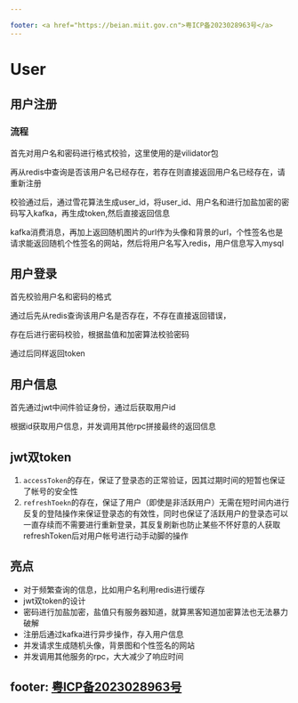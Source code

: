 ```yaml
---

footer: <a href="https://beian.miit.gov.cn">粤ICP备2023028963号</a>
---
```

# User

## 用户注册
### 流程

首先对用户名和密码进行格式校验，这里使用的是vilidator包

再从redis中查询是否该用户名已经存在，若存在则直接返回用户名已经存在，请重新注册

校验通过后，通过雪花算法生成user_id，将user_id、用户名和进行加盐加密的密码写入kafka，再生成token,然后直接返回信息

kafka消费消息，再加上返回随机图片的url作为头像和背景的url，个性签名也是请求能返回随机个性签名的网站，然后将用户名写入redis，用户信息写入mysql

## 用户登录

首先校验用户名和密码的格式

通过后先从redis查询该用户名是否存在，不存在直接返回错误，

存在后进行密码校验，根据盐值和加密算法校验密码

通过后同样返回token

## 用户信息

首先通过jwt中间件验证身份，通过后获取用户id

根据id获取用户信息，并发调用其他rpc拼接最终的返回信息

## jwt双token

1. `accessToken`的存在，保证了登录态的正常验证，因其过期时间的短暂也保证了帐号的安全性
2. `refreshToekn`的存在，保证了用户（即使是非活跃用户）无需在短时间内进行反复的登陆操作来保证登录态的有效性，同时也保证了活跃用户的登录态可以一直存续而不需要进行重新登录，其反复刷新也防止某些不怀好意的人获取refreshToken后对用户帐号进行动手动脚的操作



## 亮点

* 对于频繁查询的信息，比如用户名利用redis进行缓存
* jwt双token的设计
* 密码进行加盐加密，盐值只有服务器知道，就算黑客知道加密算法也无法暴力破解
* 注册后通过kafka进行异步操作，存入用户信息
* 并发请求生成随机头像，背景图和个性签名的网站
* 并发调用其他服务的rpc，大大减少了响应时间

footer: <a href="https://beian.miit.gov.cn">粤ICP备2023028963号</a>
---